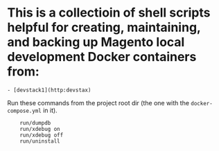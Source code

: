 # This is a collectioin of shell scripts helpful for creating, maintaining, and backing up Magento local development Docker containers from:
	- [devstack1](http:devstax)


Run these commands from the project root dir (the one with the `docker-compose.yml` in it).
```
	run/dumpdb
	run/xdebug on
	run/xdebug off
	run/uninstall
```
